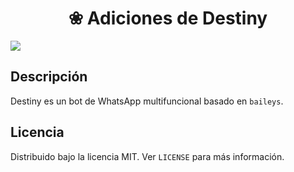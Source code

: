 <h1 align="center">❀ Adiciones de Destiny</h1> 

<img src="https://files.catbox.moe/ob1psq.jpg">

## Descripción

Destiny es un bot de WhatsApp multifuncional basado en `baileys`.

## Licencia

Distribuido bajo la licencia MIT. Ver `LICENSE` para más información.
